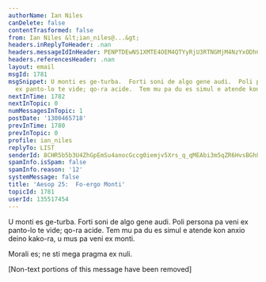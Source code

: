 ```yaml
---
authorName: Ian Niles
canDelete: false
contentTrasformed: false
from: Ian Niles &lt;ian_niles@...&gt;
headers.inReplyToHeader: .nan
headers.messageIdInHeader: PENPTDEwNS1XMTE4OEM4QTYyRjU3RTNGMjM4NzYxODhCQjAwQHBoeC5nYmw+
headers.referencesHeader: .nan
layout: email
msgId: 1781
msgSnippet: U monti es ge-turba.  Forti soni de algo gene audi.  Poli persona pa veni
  ex panto-lo te vide; qo-ra acide.  Tem mu pa du es simul e atende kon anxio deino
nextInTime: 1782
nextInTopic: 0
numMessagesInTopic: 1
postDate: '1300465718'
prevInTime: 1780
prevInTopic: 0
profile: ian_niles
replyTo: LIST
senderId: 8CHR5b5b3U4ZhGpEmSu4anocGccg0iemjv5Xrs_q_qMEAbi3m5qZR6HvsBGh879-HI3OHpgxFnmlaP5NkQdxoekas87vF_5G
spamInfo.isSpam: false
spamInfo.reason: '12'
systemMessage: false
title: 'Aesop 25:  Fo-ergo Monti'
topicId: 1781
userId: 135517454
---
```



U monti es ge-turba.  Forti soni de algo gene audi.  Poli persona pa veni ex panto-lo te vide; qo-ra acide.  Tem mu pa du es simul e atende kon anxio deino kako-ra, u mus pa veni ex monti.
 
Morali es; ne sti mega pragma ex nuli. 		 	   		  

[Non-text portions of this message have been removed]


